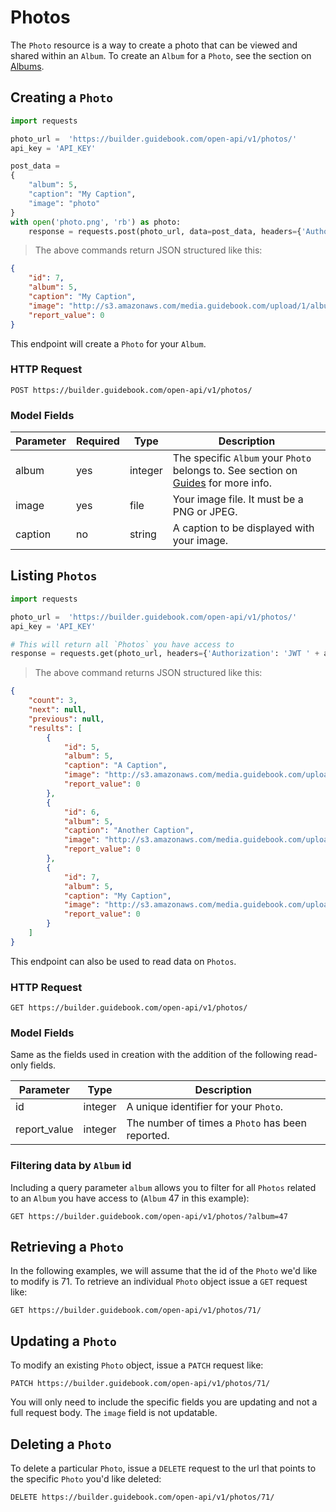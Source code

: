 # Photos

The `Photo` resource is a way to create a photo that can be viewed and shared within an `Album`. To create an `Album` for a `Photo`, see the section on [Albums](#albums). 

## Creating a `Photo`


```python
import requests

photo_url =  'https://builder.guidebook.com/open-api/v1/photos/'
api_key = 'API_KEY'

post_data =
{
    "album": 5,
    "caption": "My Caption",
    "image": "photo"
}
with open('photo.png', 'rb') as photo:
	response = requests.post(photo_url, data=post_data, headers={'Authorization': 'JWT ' + api_key}).json()

```

> The above commands return JSON structured like this:

```json
{
    "id": 7,
    "album": 5,
    "caption": "My Caption",
    "image": "http://s3.amazonaws.com/media.guidebook.com/upload/1/albums/1/68e60d71-cbd3-493d-a167-a634f1506c74.jpg",
    "report_value": 0
}
```


This endpoint will create a `Photo` for your `Album`.

### HTTP Request

`POST https://builder.guidebook.com/open-api/v1/photos/`

### Model Fields

Parameter            | Required  | Type    | Description
---------            | --------  | ------- | -----------
album                | yes | integer  | The specific `Album` your `Photo` belongs to.  See section on [Guides](#albums) for more info.
image		 		 | yes | file  | Your image file. It must be a PNG or JPEG.
caption	 		 	 | no | string  | A caption to be displayed with your image. 

## Listing `Photos`


```python
import requests

photo_url =  'https://builder.guidebook.com/open-api/v1/photos/'
api_key = 'API_KEY'

# This will return all `Photos` you have access to
response = requests.get(photo_url, headers={'Authorization': 'JWT ' + api_key})
```

> The above command returns JSON structured like this:

```json
{
    "count": 3,
    "next": null,
    "previous": null,
    "results": [
        {
            "id": 5,
            "album": 5,
            "caption": "A Caption",
            "image": "http://s3.amazonaws.com/media.guidebook.com/upload/1/albums/1/53dd401a-fe27-4e08-ad45-8d661bf6d9e0.png",
            "report_value": 0
        },
        {
            "id": 6,
            "album": 5,
            "caption": "Another Caption",
            "image": "http://s3.amazonaws.com/media.guidebook.com/upload/1/albums/1/78123f55-cf0e-4746-bd76-aa0ddcc29789.png",
            "report_value": 0
        },
        {
            "id": 7,
            "album": 5,
            "caption": "My Caption",
            "image": "http://s3.amazonaws.com/media.guidebook.com/upload/1/albums/1/68e60d71-cbd3-493d-a167-a634f1506c74.jpg",
            "report_value": 0
        }
    ]
}
```


This endpoint can also be used to read data on `Photos`.

### HTTP Request

`GET https://builder.guidebook.com/open-api/v1/photos/`

### Model Fields

Same as the fields used in creation with the addition of the following read-only fields.

Parameter       | Type    | Description
---------       | ------- | -----------
id              | integer  | A unique identifier for your `Photo`.
report_value	| integer | The number of times a `Photo` has been reported. 


### Filtering data by `Album` id

Including a query parameter `album` allows you to filter for all `Photos` related to an `Album` you have access to (`Album` 47 in this example):

`GET https://builder.guidebook.com/open-api/v1/photos/?album=47`


## Retrieving a `Photo`
In the following examples, we will assume that the id of the `Photo` we'd like to modify is 71.
To retrieve an individual `Photo` object issue a `GET` request like:

`GET https://builder.guidebook.com/open-api/v1/photos/71/`

## Updating a `Photo`

To modify an existing `Photo` object, issue a `PATCH` request like:

`PATCH https://builder.guidebook.com/open-api/v1/photos/71/`

You will only need to include the specific fields you are updating and not a full request body. The `image` field is not updatable. 

## Deleting a `Photo`

To delete a particular `Photo`, issue a `DELETE` request to the url that points to the specific `Photo` you'd like deleted:

`DELETE https://builder.guidebook.com/open-api/v1/photos/71/`
